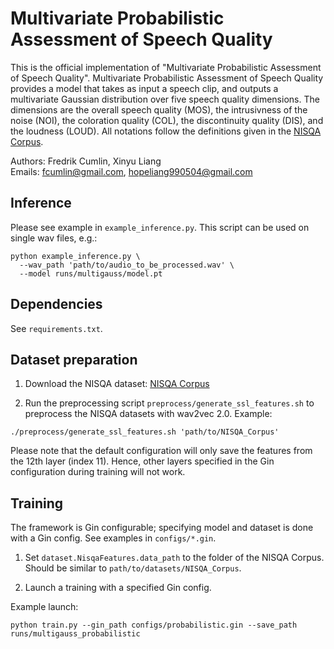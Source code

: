 # Multivariate Probabilistic Assessment of Speech Quality

This is the official implementation of "Multivariate Probabilistic Assessment of Speech Quality". Multivariate Probabilistic Assessment of Speech Quality provides a model that takes as input a speech clip, and outputs a multivariate Gaussian distribution over five speech quality dimensions. The dimensions are the overall speech quality (MOS), the intrusivness of the noise (NOI), the coloration quality (COL), the discontinuity quality (DIS), and the loudness (LOUD). All notations follow the definitions given in the [NISQA Corpus](https://github.com/gabrielmittag/NISQA/wiki/NISQA-Corpus).

Authors: Fredrik Cumlin, Xinyu Liang  
Emails: fcumlin@gmail.com, hopeliang990504@gmail.com

## Inference

Please see example in `example_inference.py`. This script can be used on single wav files, e.g.:
```
python example_inference.py \
  --wav_path 'path/to/audio_to_be_processed.wav' \
  --model runs/multigauss/model.pt
```

## Dependencies

See `requirements.txt`.

## Dataset preparation

1. Download the NISQA dataset: [NISQA Corpus](https://github.com/gabrielmittag/NISQA/wiki/NISQA-Corpus)

2. Run the preprocessing script `preprocess/generate_ssl_features.sh` to preprocess the NISQA datasets with wav2vec 2.0. Example:
```
./preprocess/generate_ssl_features.sh 'path/to/NISQA_Corpus'
```

Please note that the default configuration will only save the features from the 12th layer (index 11). Hence, other layers specified in the Gin configuration during training will not work. 

## Training
The framework is Gin configurable; specifying model and dataset is done with a Gin config. See examples in `configs/*.gin`.

1. Set `dataset.NisqaFeatures.data_path` to the folder of the NISQA Corpus. Should be similar to `path/to/datasets/NISQA_Corpus`.

2. Launch a training with a specified Gin config.

Example launch:
```
python train.py --gin_path configs/probabilistic.gin --save_path runs/multigauss_probabilistic
```
